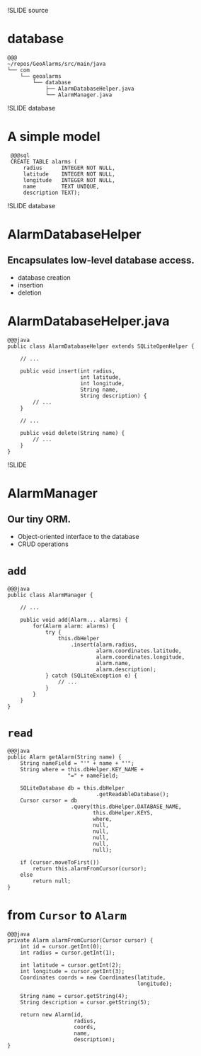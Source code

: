 !SLIDE source

# database #

    @@@
    ~/repos/GeoAlarms/src/main/java
    └── com
        └── geoalarms
            └── database
                ├── AlarmDatabaseHelper.java
                └── AlarmManager.java

!SLIDE database

# A simple model #

     @@@sql
     CREATE TABLE alarms (
         radius      INTEGER NOT NULL,
         latitude    INTEGER NOT NULL,
         longitude   INTEGER NOT NULL,
         name        TEXT UNIQUE,
         description TEXT);

!SLIDE database

# AlarmDatabaseHelper #

## Encapsulates low-level database access. ##

* database creation
* insertion
* deletion


<!SLIDE GeoAlarms smaller>

# AlarmDatabaseHelper.java #
    @@@java
    public class AlarmDatabaseHelper extends SQLiteOpenHelper {

        // ...

        public void insert(int radius, 
                           int latitude, 
                           int longitude, 
                           String name, 
                           String description) {
            // ...
        }

        // ...

	    public void delete(String name) {
	        // ...
        }
    }

!SLIDE 

# AlarmManager #

## Our tiny ORM. ##

* Object-oriented interface to the database
* CRUD operations


<!SLIDE GeoAlarms smaller>

# `add` #
    @@@java
    public class AlarmManager { 

        // ...
 
        public void add(Alarm... alarms) {
            for(Alarm alarm: alarms) {
                try {
                    this.dbHelper
                        .insert(alarm.radius,
                                alarm.coordinates.latitude,
                                alarm.coordinates.longitude,
                                alarm.name,
                                alarm.description);
                } catch (SQLiteException e) {
                    // ...
                }
            }
        }
    }

<!SLIDE GeoAlarms smaller>

# `read` #
    @@@java
    public Alarm getAlarm(String name) {
        String nameField = "'" + name + "'";
        String where = this.dbHelper.KEY_NAME + 
                       "=" + nameField; 

        SQLiteDatabase db = this.dbHelper
                                .getReadableDatabase();
        Cursor cursor = db
                        .query(this.dbHelper.DATABASE_NAME,
                               this.dbHelper.KEYS,
                               where,                               
                               null,
                               null,
                               null,
                               null,
                               null);

        if (cursor.moveToFirst())
            return this.alarmFromCursor(cursor);
        else
            return null;
    }

<!SLIDE GeoAlarms smaller>

# from `Cursor` to `Alarm` #
    @@@java
    private Alarm alarmFromCursor(Cursor cursor) {
        int id = cursor.getInt(0);
        int radius = cursor.getInt(1);

        int latitude = cursor.getInt(2);
        int longitude = cursor.getInt(3);
        Coordinates coords = new Coordinates(latitude, 
                                             longitude);

        String name = cursor.getString(4);
        String description = cursor.getString(5);
 
        return new Alarm(id,
                         radius,
                         coords,
                         name,
                         description);
    } 
